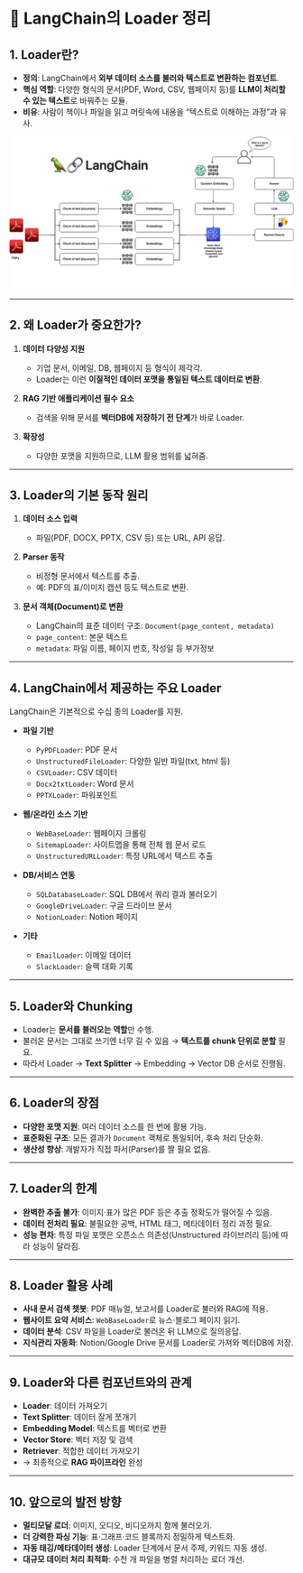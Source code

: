 # 🔎 LangChain의 Loader 정리

## 1. Loader란?

* **정의**: LangChain에서 **외부 데이터 소스를 불러와 텍스트로 변환하는 컴포넌트**.
* **핵심 역할**: 다양한 형식의 문서(PDF, Word, CSV, 웹페이지 등)를 **LLM이 처리할 수 있는 텍스트**로 바꿔주는 모듈.
* **비유**: 사람이 책이나 파일을 읽고 머릿속에 내용을 “텍스트로 이해하는 과정”과 유사.

![images](https://github.com/KoreaEva/HOL/raw/master/AzureOpenAI/part2%20RAG/images/05.Langchain_loaders.png)

---

## 2. 왜 Loader가 중요한가?

1. **데이터 다양성 지원**

   * 기업 문서, 이메일, DB, 웹페이지 등 형식이 제각각.
   * Loader는 이런 **이질적인 데이터 포맷을 통일된 텍스트 데이터로 변환**.
2. **RAG 기반 애플리케이션 필수 요소**

   * 검색을 위해 문서를 **벡터DB에 저장하기 전 단계**가 바로 Loader.
3. **확장성**

   * 다양한 포맷을 지원하므로, LLM 활용 범위를 넓혀줌.

---

## 3. Loader의 기본 동작 원리

1. **데이터 소스 입력**

   * 파일(PDF, DOCX, PPTX, CSV 등) 또는 URL, API 응답.
2. **Parser 동작**

   * 비정형 문서에서 텍스트를 추출.
   * 예: PDF의 표/이미지 캡션 등도 텍스트로 변환.
3. **문서 객체(Document)로 변환**

   * LangChain의 표준 데이터 구조: `Document(page_content, metadata)`
   * `page_content`: 본문 텍스트
   * `metadata`: 파일 이름, 페이지 번호, 작성일 등 부가정보

---

## 4. LangChain에서 제공하는 주요 Loader

LangChain은 기본적으로 수십 종의 Loader를 지원.

* **파일 기반**

  * `PyPDFLoader`: PDF 문서
  * `UnstructuredFileLoader`: 다양한 일반 파일(txt, html 등)
  * `CSVLoader`: CSV 데이터
  * `Docx2txtLoader`: Word 문서
  * `PPTXLoader`: 파워포인트

* **웹/온라인 소스 기반**

  * `WebBaseLoader`: 웹페이지 크롤링
  * `SitemapLoader`: 사이트맵을 통해 전체 웹 문서 로드
  * `UnstructuredURLLoader`: 특정 URL에서 텍스트 추출

* **DB/서비스 연동**

  * `SQLDatabaseLoader`: SQL DB에서 쿼리 결과 불러오기
  * `GoogleDriveLoader`: 구글 드라이브 문서
  * `NotionLoader`: Notion 페이지

* **기타**

  * `EmailLoader`: 이메일 데이터
  * `SlackLoader`: 슬랙 대화 기록

---

## 5. Loader와 Chunking

* Loader는 **문서를 불러오는 역할**만 수행.
* 불러온 문서는 그대로 쓰기엔 너무 길 수 있음 → **텍스트를 chunk 단위로 분할** 필요.
* 따라서 Loader → **Text Splitter** → Embedding → Vector DB 순서로 진행됨.

---

## 6. Loader의 장점

* **다양한 포맷 지원**: 여러 데이터 소스를 한 번에 활용 가능.
* **표준화된 구조**: 모든 결과가 `Document` 객체로 통일되어, 후속 처리 단순화.
* **생산성 향상**: 개발자가 직접 파서(Parser)를 짤 필요 없음.

---

## 7. Loader의 한계

* **완벽한 추출 불가**: 이미지·표가 많은 PDF 등은 추출 정확도가 떨어질 수 있음.
* **데이터 전처리 필요**: 불필요한 공백, HTML 태그, 메타데이터 정리 과정 필요.
* **성능 편차**: 특정 파일 포맷은 오픈소스 의존성(Unstructured 라이브러리 등)에 따라 성능이 달라짐.

---

## 8. Loader 활용 사례

* **사내 문서 검색 챗봇**: PDF 매뉴얼, 보고서를 Loader로 불러와 RAG에 적용.
* **웹사이트 요약 서비스**: `WebBaseLoader`로 뉴스·블로그 페이지 읽기.
* **데이터 분석**: CSV 파일을 Loader로 불러온 뒤 LLM으로 질의응답.
* **지식관리 자동화**: Notion/Google Drive 문서를 Loader로 가져와 벡터DB에 저장.

---

## 9. Loader와 다른 컴포넌트와의 관계

* **Loader**: 데이터 가져오기
* **Text Splitter**: 데이터 잘게 쪼개기
* **Embedding Model**: 텍스트를 벡터로 변환
* **Vector Store**: 벡터 저장 및 검색
* **Retriever**: 적합한 데이터 가져오기
* → 최종적으로 **RAG 파이프라인** 완성

---

## 10. 앞으로의 발전 방향

* **멀티모달 로더**: 이미지, 오디오, 비디오까지 함께 불러오기.
* **더 강력한 파싱 기능**: 표·그래프·코드 블록까지 정밀하게 텍스트화.
* **자동 태깅/메타데이터 생성**: Loader 단계에서 문서 주제, 키워드 자동 생성.
* **대규모 데이터 처리 최적화**: 수천 개 파일을 병렬 처리하는 로더 개선.

